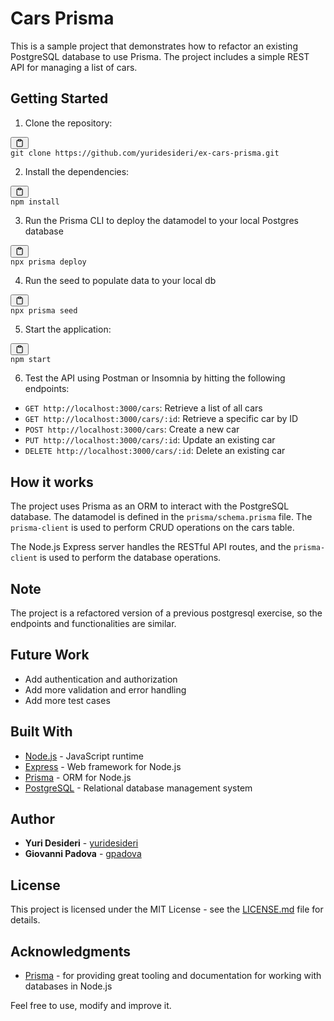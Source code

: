 <div class="markdown prose w-full break-words dark:prose-invert dark"><h1>Cars Prisma</h1><p>This is a sample project that demonstrates how to refactor an existing PostgreSQL database to use Prisma. The project includes a simple REST API for managing a list of cars.</p><h2>Getting Started</h2><ol><li>Clone the repository:</li></ol><pre><div class="bg-black mb-4 rounded-md"><div class="flex items-center relative text-gray-200 bg-gray-800 px-4 py-2 text-xs font-sans"><button class="flex ml-auto gap-2"><svg stroke="currentColor" fill="none" stroke-width="2" viewBox="0 0 24 24" stroke-linecap="round" stroke-linejoin="round" class="h-4 w-4" height="1em" width="1em" xmlns="http://www.w3.org/2000/svg"><path d="M16 4h2a2 2 0 0 1 2 2v14a2 2 0 0 1-2 2H6a2 2 0 0 1-2-2V6a2 2 0 0 1 2-2h2"></path><rect x="8" y="2" width="8" height="4" rx="1" ry="1"></rect></svg></button></div><div class="p-4 overflow-y-auto"><code class="!whitespace-pre-wrap hljs language-bash">git <span class="hljs-built_in">clone</span> https://github.com/yuridesideri/ex-cars-prisma.git
</code></div></div></pre><ol start="2"><li>Install the dependencies:</li></ol><pre><div class="bg-black mb-4 rounded-md"><div class="flex items-center relative text-gray-200 bg-gray-800 px-4 py-2 text-xs font-sans"><button class="flex ml-auto gap-2"><svg stroke="currentColor" fill="none" stroke-width="2" viewBox="0 0 24 24" stroke-linecap="round" stroke-linejoin="round" class="h-4 w-4" height="1em" width="1em" xmlns="http://www.w3.org/2000/svg"><path d="M16 4h2a2 2 0 0 1 2 2v14a2 2 0 0 1-2 2H6a2 2 0 0 1-2-2V6a2 2 0 0 1 2-2h2"></path><rect x="8" y="2" width="8" height="4" rx="1" ry="1"></rect></svg></button></div><div class="p-4 overflow-y-auto"><code class="!whitespace-pre-wrap hljs">npm install
</code></div></div></pre><ol start="3"><li>Run the Prisma CLI to deploy the datamodel to your local Postgres database</li></ol><pre><div class="bg-black mb-4 rounded-md"><div class="flex items-center relative text-gray-200 bg-gray-800 px-4 py-2 text-xs font-sans"><button class="flex ml-auto gap-2"><svg stroke="currentColor" fill="none" stroke-width="2" viewBox="0 0 24 24" stroke-linecap="round" stroke-linejoin="round" class="h-4 w-4" height="1em" width="1em" xmlns="http://www.w3.org/2000/svg"><path d="M16 4h2a2 2 0 0 1 2 2v14a2 2 0 0 1-2 2H6a2 2 0 0 1-2-2V6a2 2 0 0 1 2-2h2"></path><rect x="8" y="2" width="8" height="4" rx="1" ry="1"></rect></svg></button></div><div class="p-4 overflow-y-auto"><code class="!whitespace-pre-wrap hljs">npx prisma deploy
</code></div></div></pre><ol start="4"><li>Run the seed to populate data to your local db</li></ol><pre><div class="bg-black mb-4 rounded-md"><div class="flex items-center relative text-gray-200 bg-gray-800 px-4 py-2 text-xs font-sans"><button class="flex ml-auto gap-2"><svg stroke="currentColor" fill="none" stroke-width="2" viewBox="0 0 24 24" stroke-linecap="round" stroke-linejoin="round" class="h-4 w-4" height="1em" width="1em" xmlns="http://www.w3.org/2000/svg"><path d="M16 4h2a2 2 0 0 1 2 2v14a2 2 0 0 1-2 2H6a2 2 0 0 1-2-2V6a2 2 0 0 1 2-2h2"></path><rect x="8" y="2" width="8" height="4" rx="1" ry="1"></rect></svg></button></div><div class="p-4 overflow-y-auto"><code class="!whitespace-pre-wrap hljs">npx prisma seed
</code></div></div></pre><ol start="5"><li>Start the application:</li></ol><pre><div class="bg-black mb-4 rounded-md"><div class="flex items-center relative text-gray-200 bg-gray-800 px-4 py-2 text-xs font-sans"><button class="flex ml-auto gap-2"><svg stroke="currentColor" fill="none" stroke-width="2" viewBox="0 0 24 24" stroke-linecap="round" stroke-linejoin="round" class="h-4 w-4" height="1em" width="1em" xmlns="http://www.w3.org/2000/svg"><path d="M16 4h2a2 2 0 0 1 2 2v14a2 2 0 0 1-2 2H6a2 2 0 0 1-2-2V6a2 2 0 0 1 2-2h2"></path><rect x="8" y="2" width="8" height="4" rx="1" ry="1"></rect></svg></button></div><div class="p-4 overflow-y-auto"><code class="!whitespace-pre-wrap hljs language-sql">npm <span class="hljs-keyword">start</span>
</code></div></div></pre><ol start="6"><li>Test the API using Postman or Insomnia by hitting the following endpoints:</li></ol><ul><li><code>GET http://localhost:3000/cars</code>: Retrieve a list of all cars</li><li><code>GET http://localhost:3000/cars/:id</code>: Retrieve a specific car by ID</li><li><code>POST http://localhost:3000/cars</code>: Create a new car</li><li><code>PUT http://localhost:3000/cars/:id</code>: Update an existing car</li><li><code>DELETE http://localhost:3000/cars/:id</code>: Delete an existing car</li></ul><h2>How it works</h2><p>The project uses Prisma as an ORM to interact with the PostgreSQL database. The datamodel is defined in the <code>prisma/schema.prisma</code> file. The <code>prisma-client</code> is used to perform CRUD operations on the cars table.</p><p>The Node.js Express server handles the RESTful API routes, and the <code>prisma-client</code> is used to perform the database operations.</p><h2>Note</h2><p>The project is a refactored version of a previous postgresql exercise, so the endpoints and functionalities are similar.</p><h2>Future Work</h2><ul><li>Add authentication and authorization</li><li>Add more validation and error handling</li><li>Add more test cases</li></ul><h2>Built With</h2><ul><li><a href="https://nodejs.org/" target="_new">Node.js</a> - JavaScript runtime</li><li><a href="https://expressjs.com/" target="_new">Express</a> - Web framework for Node.js</li><li><a href="https://www.prisma.io/" target="_new">Prisma</a> - ORM for Node.js</li><li><a href="https://www.postgresql.org/" target="_new">PostgreSQL</a> - Relational database management system</li></ul>
  <h2>Author</h2>
  <ul>
    <li>
      <strong>Yuri Desideri</strong> - <a href="https://github.com/yuridesideri" target="_new">yuridesideri</a>
    </li>
    <li>
      <strong>Giovanni Padova</strong> - <a href="https://github.com/gpadova" target="_new">gpadova</a>
  </ul><h2>License</h2><p>This project is licensed under the MIT License - see the <a href="LICENSE.md" target="_new">LICENSE.md</a> file for details.</p><h2>Acknowledgments</h2><ul><li><a href="https://www.prisma.io/" target="_new">Prisma</a> - for providing great tooling and documentation for working with databases in Node.js</li></ul><p>Feel free to use, modify and improve it.</p></div>
